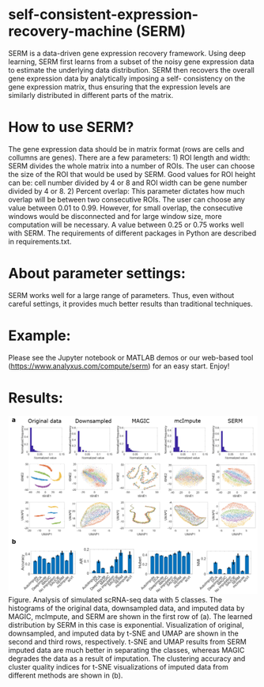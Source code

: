 # self-consistent-expression-recovery-machine (SERM)
SERM is a data-driven gene expression recovery framework. Using deep learning, SERM first learns from a subset of the noisy gene expression data to estimate the underlying data distribution. SERM then recovers the overall gene expression data by analytically imposing a self- consistency on the gene expression matrix, thus ensuring that the expression levels are similarly distributed in different parts of the matrix.

# How to use SERM?
The gene expression data should be in matrix format (rows are cells and collumns are genes). There are a few parameters: 1) ROI length and width: SERM divides the whole matrix into a number of ROIs. The user can choose the size of the ROI that would be used by SERM. Good values for ROI height can be: cell number divided by 4 or 8 and ROI width can be gene number divided by 4 or 8. 2) Percent overlap: This parameter dictates how much overlap will be between two consecutive ROIs. The user can choose any value between 0.01 to 0.99. However, for small overlap, the consecutive windows would be disconnected and for large window size, more computation will be necessary. A value between 0.25 or 0.75 works well with SERM. The requirements of different packages in Python are described in requirements.txt. 

# About parameter settings:
SERM works well for a large range of parameters. Thus, even without careful settings, it provides much better results than traditional techniques.

# Example:
Please see the Jupyter notebook or MATLAB demos or our web-based tool (https://www.analyxus.com/compute/serm) for an easy start.  Enjoy! 

# Results:

![image](im1.png)
Figure. Analysis of simulated scRNA-seq data with 5 classes. The histograms of the original data, downsampled data,
and imputed data by MAGIC, mcImpute, and SERM are shown in the first row of (a). The learned distribution by SERM in
this case is exponential. Visualization of original, downsampled, and imputed data by t-SNE and UMAP are shown in the
second and third rows, respectively. t-SNE and UMAP results from SERM imputed data are much better in separating the
classes, whereas MAGIC degrades the data as a result of imputation. The clustering accuracy and cluster quality indices for
t-SNE visualizations of imputed data from different methods are shown in (b).
